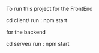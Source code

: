 To run this project 
for the FrontEnd

cd client/ 
    run : 
    npm start 

for the backend 

cd server/
run :
npm start 



